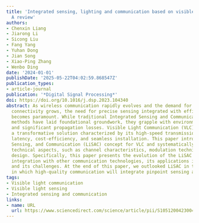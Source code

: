 ```yaml
---
title: 'Integrated sensing, lighting and communication based on visible light communication:
  A review'
authors:
- Chenxin Liang
- Jiarong Li
- Sicong Liu
- Fang Yang
- Yuhan Dong
- Jian Song
- Xiao-Ping Zhang
- Wenbo Ding
date: '2024-01-01'
publishDate: '2025-05-22T04:02:59.868547Z'
publication_types:
- article-journal
publication: '*Digital Signal Processing*'
doi: https://doi.org/10.1016/j.dsp.2023.104340
abstract: As wireless communication rapidly evolves and the demand for intelligent
  connectivity grows, the need for precise sensing integrated with efficient communication
  becomes paramount. While traditional Integrated Sensing and Communication (ISAC)
  methods have laid foundational groundwork, they grapple with environmental limitations
  and significant propagation losses. Visible Light Communication (VLC) emerges as
  a transformative solution characterized by its high-speed transmission, minimal
  latency, cost-efficiency, and seamless installation. This paper introduces the Lighting,
  Sensing, and Communication (LiSAC) concept for VLC and systematically reviews the
  technical aspects, such as channel characteristics, modulation techniques, and system
  design. Specifically, this paper presents the evolution of the LiSAC system, its
  integration with other communication technologies, its applications in various fields,
  and its challenges. At the end of this paper, we outlooked LiSAC in the future,
  in which high-quality communication will integrate pinpoint sensing accuracy.
tags:
- Visible light communication
- Visible light sensing
- Integrated sensing and communication
links:
- name: URL
  url: https://www.sciencedirect.com/science/article/pii/S1051200423004359
---
```

